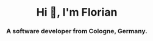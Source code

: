 <h1 align="center">Hi 👋, I'm Florian</h1>
<h3 align="center">A software developer from Cologne, Germany.</h3>
